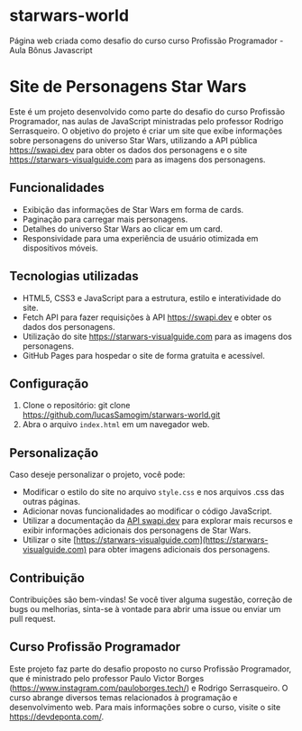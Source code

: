 # starwars-world
Página web criada como desafio do curso curso Profissão Programador - Aula Bônus Javascript

# Site de Personagens Star Wars

Este é um projeto desenvolvido como parte do desafio do curso Profissão Programador, nas aulas de JavaScript ministradas pelo professor Rodrigo Serrasqueiro. 
O objetivo do projeto é criar um site que exibe informações sobre personagens do universo Star Wars, utilizando a API pública https://swapi.dev para obter os dados 
dos personagens e o site https://starwars-visualguide.com para as imagens dos personagens.

## Funcionalidades

- Exibição das informações de Star Wars em forma de cards.
- Paginação para carregar mais personagens.
- Detalhes do universo Star Wars ao clicar em um card.
- Responsividade para uma experiência de usuário otimizada em dispositivos móveis.

## Tecnologias utilizadas

- HTML5, CSS3 e JavaScript para a estrutura, estilo e interatividade do site.
- Fetch API para fazer requisições à API https://swapi.dev e obter os dados dos personagens.
- Utilização do site https://starwars-visualguide.com para as imagens dos personagens.
- GitHub Pages para hospedar o site de forma gratuita e acessível.

## Configuração

1. Clone o repositório: git clone https://github.com/lucasSamogim/starwars-world.git
2. Abra o arquivo `index.html` em um navegador web.

## Personalização

Caso deseje personalizar o projeto, você pode:

- Modificar o estilo do site no arquivo `style.css` e nos arquivos .css das outras páginas.
- Adicionar novas funcionalidades ao modificar o código JavaScript.
- Utilizar a documentação da [API swapi.dev](https://swapi.dev/documentation) para explorar mais recursos e exibir informações adicionais dos personagens de Star Wars.
- Utilizar o site [https://starwars-visualguide.com](https://starwars-visualguide.com) para obter imagens adicionais dos personagens.

## Contribuição

Contribuições são bem-vindas! Se você tiver alguma sugestão, correção de bugs ou melhorias, sinta-se à vontade para abrir uma issue ou enviar um pull request.

## Curso Profissão Programador

Este projeto faz parte do desafio proposto no curso Profissão Programador, que é ministrado pelo professor Paulo Victor Borges (https://www.instagram.com/pauloborges.tech/)
e Rodrigo Serrasqueiro. O curso abrange diversos temas relacionados à programação e desenvolvimento web. 
Para mais informações sobre o curso, visite o site https://devdeponta.com/.

